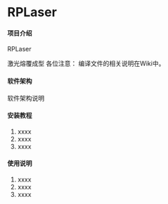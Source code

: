 # RPLaser

#### 项目介绍

RPLaser

激光熔覆成型 各位注意： 编译文件的相关说明在Wiki中。

#### 软件架构
软件架构说明


#### 安装教程

1. xxxx
2. xxxx
3. xxxx

#### 使用说明

1. xxxx
2. xxxx
3. xxxx
